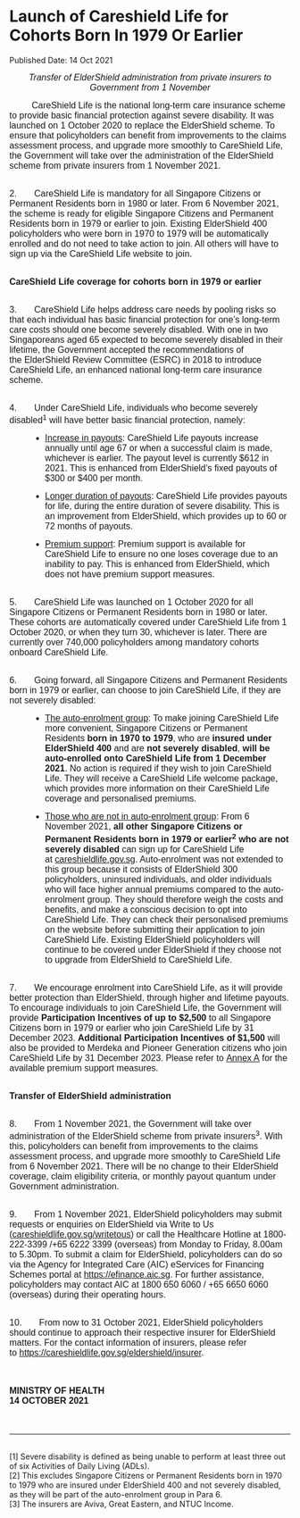 <html>
    <meta http-equiv="Content-Type" content="text/html; charset=utf-8"/>
    <meta charset="utf-8"/>
    <title>Launch of Careshield Life for Cohorts Born In 1979 Or Earlier</title>
    <body><h1>Launch of Careshield Life for Cohorts Born In 1979 Or Earlier</h1>
    <p>Published Date: 14 Oct 2021</p> <p align="center"><em><span style="font-family: Arial; font-size: 16px;">Transfer of ElderShield administration from private insurers to Government&nbsp;from 1 November</span></em></p><p align="center"><span style="font-family: Arial; font-size: 16px;"></span></p><p><span style="font-family: Arial; font-size: 16px;">&nbsp; &nbsp; &nbsp; &nbsp; &nbsp;CareShield Life is the national long-term care insurance scheme to provide basic financial protection against severe disability. It was launched on 1 October 2020 to replace the ElderShield scheme. To ensure that policyholders can benefit from improvements to the claims assessment process, and upgrade more smoothly to CareShield Life, the Government will take over the administration of the ElderShield scheme from private insurers from 1 November 2021.</span></p><p><span style="font-family: Arial; font-size: 16px;"></span></p><p><span style="font-family: Arial; font-size: 16px;"><br>2.&nbsp;&nbsp;&nbsp;&nbsp;&nbsp;&nbsp;&nbsp;CareShield Life is mandatory for all Singapore Citizens or Permanent Residents born in 1980 or later. From 6 November 2021, the scheme is ready for eligible Singapore Citizens and Permanent Residents born in 1979 or earlier to join. Existing ElderShield 400 policyholders who were born in 1970 to 1979 will be automatically enrolled and do not need to take action to join. All others will have to sign up via the CareShield Life website to join.</span></p><p><span style="font-family: Arial; font-size: 16px;"></span></p><p><span style="font-family: Arial; font-size: 16px;"><strong><br>CareShield Life coverage for cohorts born in 1979 or earlier</strong></span></p><p><span style="font-family: Arial; font-size: 16px;"><strong></strong></span></p><p><span style="font-family: Arial; font-size: 16px;"><br>3.&nbsp; &nbsp; &nbsp; &nbsp;CareShield Life helps address care needs by pooling risks so that each individual has basic financial protection for one’s long-term care costs should one become severely disabled. With one in two Singaporeans aged 65 expected to become severely disabled in their lifetime, the Government accepted the recommendations of the&nbsp;ElderShield Review Committee&nbsp;(ESRC) in 2018 to introduce CareShield Life, an enhanced national long-term care insurance scheme.</span></p><p><span style="font-family: Arial; font-size: 16px;"></span></p><p><span style="font-family: Arial; font-size: 16px;"><br>4.&nbsp; &nbsp; &nbsp; &nbsp;Under CareShield Life, individuals who become severely disabled<sup>1</sup>&nbsp;will have better basic financial protection, namely:</span></p><p><span style="font-family: Arial; font-size: 16px;"></span></p><ul type="disc" style="margin-left: 40px;"><li><span style="font-family: Arial; font-size: 16px;"><u>Increase in payouts</u>: CareShield Life payouts increase annually until age 67 or when a successful claim is made, whichever is earlier. The payout level is currently $612 in 2021. This is enhanced from ElderShield’s fixed payouts of $300 or $400 per month.</span></li></ul><p style="margin-left: 40px;"><span style="font-family: Arial; font-size: 16px;"></span></p><ul type="disc" style="margin-left: 40px;"><li><span style="font-family: Arial; font-size: 16px;"><u>Longer duration of payouts</u>: CareShield Life provides payouts for life, during the entire duration of severe disability. This is an improvement from ElderShield, which provides up to 60 or 72 months of payouts.</span></li></ul><p style="margin-left: 40px;"><span style="font-family: Arial; font-size: 16px;"></span></p><ul type="disc" style="margin-left: 40px;"><li><span style="font-family: Arial; font-size: 16px;"><u>Premium support</u>: Premium support is available for CareShield Life&nbsp;to ensure no one loses coverage due to an inability to pay. This is enhanced from ElderShield, which does not have premium support measures.</span></li></ul><p><span style="font-family: Arial; font-size: 16px;"></span></p><p><span style="font-family: Arial; font-size: 16px;"><br>5.&nbsp; &nbsp; &nbsp; &nbsp;CareShield Life was launched on 1 October 2020 for all Singapore Citizens or Permanent Residents born in 1980 or later. These cohorts are automatically covered under CareShield Life from 1 October 2020, or when they turn 30, whichever is later. There are currently over 740,000 policyholders among mandatory cohorts onboard CareShield Life.</span></p><p><span style="font-family: Arial; font-size: 16px;"></span></p><p><span style="font-family: Arial; font-size: 16px;"><br>6.&nbsp; &nbsp; &nbsp; &nbsp;Going forward, all Singapore Citizens and Permanent Residents born in 1979 or earlier, can choose to join CareShield Life, if they are not severely disabled:</span></p><p><span style="font-family: Arial; font-size: 16px;"></span></p><ul type="disc" style="margin-left: 40px;"><li><span style="font-family: Arial; font-size: 16px;"><u>The auto-enrolment group</u>: To make joining CareShield Life more convenient,&nbsp;Singapore Citizens or Permanent Residents&nbsp;<strong>born in 1970 to 1979</strong>, who are&nbsp;<strong>insured under ElderShield 400</strong>&nbsp;and are&nbsp;<strong>not severely disabled</strong>,<strong>&nbsp;will be auto-enrolled onto CareShield Life from 1 December 2021</strong>. No action is required if they wish to join CareShield Life.&nbsp;They will&nbsp;receive a CareShield Life welcome package, which provides more information on their CareShield Life coverage and personalised premiums.</span></li></ul><p style="margin-left: 40px;"><span style="font-family: Arial; font-size: 16px;"></span></p><ul type="disc" style="margin-left: 40px;"><li><span style="font-family: Arial; font-size: 16px;"><u>Those who are not in auto-enrolment group</u>:&nbsp;From 6 November 2021,&nbsp;<strong>all other</strong>&nbsp;<strong>Singapore Citizens or Permanent Residents born in 1979 or earlier<sup>2</sup>&nbsp;who are not severely disabled</strong>&nbsp;can sign up for CareShield Life at&nbsp;<a href="https://www.careshieldlife.gov.sg/" target="_blank" data-saferedirecturl="https://www.google.com/url?q=https://www.careshieldlife.gov.sg/&amp;source=gmail&amp;ust=1634283466504000&amp;usg=AFQjCNGpQmz-lsBzj3TQffu9AECjk3tnXA">careshieldlife.gov.sg</a>. Auto-enrolment was not extended to this group because it consists of ElderShield 300 policyholders, uninsured individuals, and older individuals who will face higher annual premiums compared to the auto-enrolment group. They should therefore weigh the costs and benefits, and make a conscious decision to opt into CareShield Life. They can check their personalised premiums on the website before submitting their&nbsp;application to join CareShield Life. Existing ElderShield policyholders will continue to be covered under ElderShield if they choose not to upgrade from ElderShield to CareShield Life.</span></li></ul><p><span style="font-family: Arial; font-size: 16px;"></span></p><p><span style="font-family: Arial; font-size: 16px;"><br>7.&nbsp; &nbsp; &nbsp; &nbsp;We encourage enrolment into CareShield Life, as it will provide better protection than ElderShield, through higher and lifetime payouts. To encourage individuals to join CareShield Life, the Government will provide&nbsp;<strong>Participation Incentives</strong><strong>&nbsp;of up to $2,500</strong>&nbsp;to all Singapore Citizens born in 1979 or earlier who join CareShield Life by 31 December 2023.&nbsp;<strong>Additional Participation Incentives of $1,500</strong>&nbsp;will also be provided to Merdeka and Pioneer Generation citizens who join CareShield Life by 31 December 2023. Please refer to&nbsp;<u><a href="/docs/librariesprovider5/pressroom/press-releases/annex-a-(6).pdf?sfvrsn=6e842905_0" title="Annex A">Annex A</a></u>&nbsp;for the available premium support measures.</span></p><p><span style="font-family: Arial; font-size: 16px;"></span></p><p><span style="font-family: Arial; font-size: 16px;"><strong></strong></span></p><p><span style="font-family: Arial; font-size: 16px;"><strong><br>Transfer of ElderShield administration</strong></span></p><p><span style="font-family: Arial; font-size: 16px;"><strong></strong></span></p><p><span style="font-family: Arial; font-size: 16px;"><br>8.&nbsp; &nbsp; &nbsp; &nbsp;From 1 November 2021, the Government will take over administration of the ElderShield scheme from private insurers<sup>3</sup>. With this, policyholders&nbsp;can benefit from improvements to the claims assessment process, and upgrade more smoothly to CareShield Life from 6 November 2021. There will be no change to their ElderShield coverage, claim eligibility criteria, or monthly payout quantum under Government administration.</span></p><p><span style="font-family: Arial; font-size: 16px;"></span></p><p><span style="font-family: Arial; font-size: 16px;"><br>9.&nbsp; &nbsp; &nbsp; &nbsp;From 1 November 2021, ElderShield policyholders may submit requests or enquiries on ElderShield via Write to Us (<a href="https://careshieldlife.gov.sg/writetous" target="_blank" data-saferedirecturl="https://www.google.com/url?q=https://careshieldlife.gov.sg/writetous&amp;source=gmail&amp;ust=1634283466504000&amp;usg=AFQjCNErDDwiNGaJKPxN5f-DEpHtRCuyqg">careshieldlife.gov.sg/<wbr>writetous</a>) or call the Healthcare Hotline at 1800-222-3399 /+65 6222 3399 (overseas) from Monday to Friday, 8.00am to 5.30pm. To submit a claim for ElderShield, policyholders can do so via the Agency for Integrated Care (AIC) eServices for Financing Schemes portal at&nbsp;<a href="https://efinance.aic.sg/" target="_blank" data-saferedirecturl="https://www.google.com/url?q=https://efinance.aic.sg&amp;source=gmail&amp;ust=1634283466505000&amp;usg=AFQjCNEeExMalhQb29byTNWK5kOluogu9A">https://efinance.aic.sg</a>. For further assistance, policyholders may contact AIC at 1800 650 6060 / +65 6650 6060 (overseas) during their operating hours.</span></p><p><span style="font-family: Arial; font-size: 16px;"></span></p><p><span style="font-family: Arial; font-size: 16px;"><br>10.&nbsp; &nbsp; &nbsp; &nbsp;From now to 31 October 2021, ElderShield policyholders should continue to approach their respective insurer for ElderShield matters. For the contact information of insurers, please refer to&nbsp;<a href="https://careshieldlife.gov.sg/eldershield/insurer" target="_blank" data-saferedirecturl="https://www.google.com/url?q=https://careshieldlife.gov.sg/eldershield/insurer&amp;source=gmail&amp;ust=1634283466505000&amp;usg=AFQjCNGo93zbtTlWVr0Xqm8QGTx-_0JcWg">https://careshieldlife.gov.sg/<wbr>eldershield/insurer</a>.</span></p><p><span style="font-family: Arial; font-size: 16px;"><strong></strong></span></p><p><span style="font-family: Arial;"><span style="font-size: 16px;"><strong><br><br>MINISTRY OF HEALTH<br></strong><strong>14 OCTOBER 2021<br><br><br></strong></span></span></p><hr><p><strong><br></strong>[1] Severe disability is defined as being unable to perform at least three out of six Activities of Daily Living (ADLs).<br>[2] This excludes Singapore Citizens or Permanent Residents born in 1970 to 1979 who are insured under ElderShield 400 and not severely disabled, as they will be part of the auto-enrolment group in Para 6.<br>[3] The insurers are Aviva, Great Eastern, and NTUC Income.</p></body>
</html>